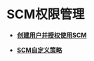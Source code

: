 # SCM权限管理<a name="ccm_01_0010"></a>

-   **[创建用户并授权使用SCM](创建用户并授权使用SCM.md)**  

-   **[SCM自定义策略](SCM自定义策略.md)**  


